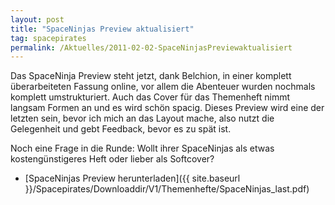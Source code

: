 ```yaml
---
layout: post
title: "SpaceNinjas Preview aktualisiert"
tag: spacepirates
permalink: /Aktuelles/2011-02-02-SpaceNinjasPreviewaktualisiert
---
```



Das SpaceNinja Preview steht jetzt, dank Belchion, in einer komplett überarbeiteten Fassung online, vor allem die Abenteuer wurden nochmals komplett umstrukturiert. Auch das Cover für das Themenheft nimmt langsam Formen an und es wird schön spacig. Dieses Preview wird eine der letzten sein, bevor ich mich an das Layout mache, also nutzt die Gelegenheit und gebt Feedback, bevor es zu spät ist.

Noch eine Frage in die Runde: Wollt ihrer SpaceNinjas als etwas kostengünstigeres Heft oder lieber als Softcover?

- [SpaceNinjas Preview herunterladen]({{ site.baseurl }}/Spacepirates/Downloaddir/V1/Themenhefte/SpaceNinjas_last.pdf)


